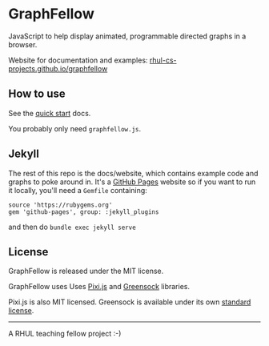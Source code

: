 GraphFellow
===========

JavaScript to help display animated, programmable directed graphs in a browser.

Website for documentation and examples: [rhul-cs-projects.github.io/graphfellow](https://rhul-cs-projects.github.io/graphfellow/)

How to use
----------

See the [quick start](https://rhul-cs-projects.github.io/graphfellow/docs/) docs.

You probably only need `graphfellow.js`.

Jekyll 
-------

The rest of this repo is the docs/website, which contains example code and
graphs to poke around in. It's a [GitHub Pages](https://pages.github.com)
website so if you want to run it locally, you'll need a `Gemfile` containing:

```
source 'https://rubygems.org'
gem 'github-pages', group: :jekyll_plugins
```

and then do `bundle exec jekyll serve`

License
-------

GraphFellow is released under the MIT license.

GraphFellow uses Uses [Pixi.js](https://www.pixijs.com) and [Greensock](https://greensock.com) libraries.

Pixi.js is also MIT licensed. Greensock is available under its own
[standard license](https://greensock.com/standard-license).


---

A RHUL teaching fellow project :-)




